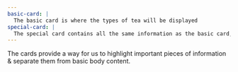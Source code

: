 ```yaml
---
basic-card: |
  The basic card is where the types of tea will be displayed
special-card: |
  The special card contains all the same information as the basic card, but with a special stamp on top of it to show sales ata  glance
---
```


The cards provide a way for us to highlight important pieces of information & separate them from basic body content.
